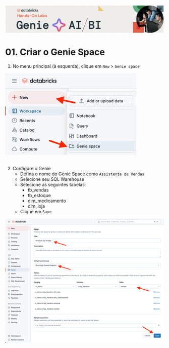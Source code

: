 <img src="https://raw.githubusercontent.com/Databricks-BR/genie_ai_bi/main/images/header_genie.png">

# 01. Criar o Genie Space

1. No menu principal (à esquerda), clique em `New` > `Genie space`

<img src="../images/genie_01.png"><br><br>

2. Configure o Genie
    - Defina o nome do Genie Space como `Assistente de Vendas`
    - Selecione seu SQL Warehouse
    - Selecione as seguintes tabelas:
        - tb_vendas
        - tb_estoque
        - dim_medicamento
        - dim_loja
    - Clique em `Save`

<img src="../images/genie_02.png" width=800>
